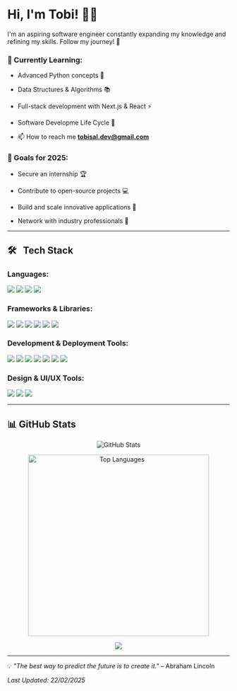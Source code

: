 # Hi, I'm Tobi! 👋🏾


I'm an aspiring software engineer constantly expanding my knowledge and refining my skills. Follow my journey! 🚀



### 🌱 Currently Learning:
- Advanced Python concepts 🐍
  
- Data Structures & Algorithms 📚

- Full-stack development with Next.js & React ⚡

- Software Developme Life Cycle 🔁

- 📫 How to reach me **tobisal.dev@gmail.com**

  

### 🎯 Goals for 2025:
- Secure an internship 🏆
  
- Contribute to open-source projects 💻
  
- Build and scale innovative applications 🚀
  
- Network with industry professionals 🤝

---

## 🛠 &nbsp; Tech Stack

### **Languages:**

<p>
  <img src="https://img.shields.io/badge/Python-3776AB?style=flat&logo=python&logoColor=white" /> 
  <img src="https://img.shields.io/badge/JavaScript-F7DF1E?style=flat&logo=javascript&logoColor=black" />
  <img src="https://img.shields.io/badge/HTML-E34F26?style=flat&logo=html5&logoColor=white" />
  <img src="https://img.shields.io/badge/CSS-1572B6?style=flat&logo=css3&logoColor=white"/>
</p>


### **Frameworks & Libraries:**
<p>
  <img src ="https://img.shields.io/badge/React-61DAFB?style=flat&logo=react&logoColor=black" />
  <img src ="https://img.shields.io/badge/Next.js-000000?style=flat&logo=next.js&logoColor=white" />  
  <img src="https://img.shields.io/badge/Tailwind%20CSS-38B2AC?style=flat&logo=tailwind-css&logoColor=white" />  
  <img src= "https://img.shields.io/badge/Bootstrap-7952B3?style=flat&logo=bootstrap&logoColor=white" />  
  <img src ="https://img.shields.io/badge/Matplotlib-0077B5?style=flat&logo=matplotlib&logoColor=white" />  
  <img src ="https://img.shields.io/badge/Pandas-150458?style=flat&logo=pandas&logoColor=white" />
</p>

### **Development & Deployment Tools:**
<p>
  <img src= "https://img.shields.io/badge/Git-F05032?style=flat&logo=git&logoColor=white" /> 
  <img src ="https://img.shields.io/badge/GitHub-181717?style=flat&logo=github&logoColor=white" />  
  <img src ="https://img.shields.io/badge/Firebase-FFCA28?style=flat&logo=firebase&logoColor=black" />  
  <img src ="https://img.shields.io/badge/Clerk-000000?style=flat&logo=clerk&logoColor=white" />  
  <img src ="https://img.shields.io/badge/OpenAI-4A4A4A?style=flat&logo=openai&logoColor=white" />  
  <img src ="https://img.shields.io/badge/Anthropic-00B3A4?style=flat&logo=anthropic&logoColor=white" />  
  <img src ="https://img.shields.io/badge/Vercel-000000?style=flat&logo=vercel&logoColor=white" /?
</p>

### **Design & UI/UX Tools:**
<p>
  <img src ="https://img.shields.io/badge/Figma-000000?style=flat&logo=figma&logoColor=white" />  
  <img src ="https://img.shields.io/badge/Webflow-4353FF?style=flat&logo=webflow&logoColor=white" />  
  <img src ="https://img.shields.io/badge/WordPress-21759B?style=flat&logo=wordpress&logoColor=white" /> 
</p>

---


## 📊 GitHub Stats
<p align="center">
  <img src="https://github-readme-stats.vercel.app/api?username=tobilobasalawu&show_icons=true&theme=radical" alt="GitHub Stats"/>
</p>
<p align="center">
  <img src="https://github-readme-stats.vercel.app/api/top-langs/?username=tobilobasalawu&layout=compact&theme=radical" width="410" alt="Top Languages"/>
</p>
<p align="center">
  <img src="https://streak-stats.demolab.com/?user=tobilobasalawu&theme=radical" />
</p>

---

💡 *"The best way to predict the future is to create it."* – Abraham Lincoln

_Last Updated: 22/02/2025_

